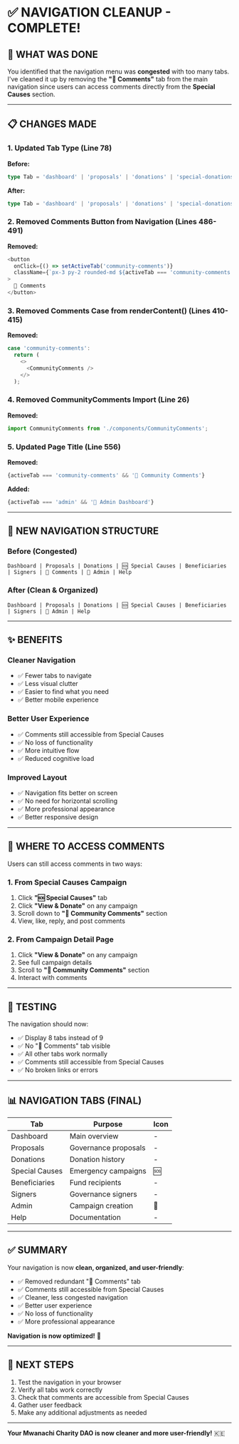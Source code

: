 # ✅ NAVIGATION CLEANUP - COMPLETE!

## 🎯 WHAT WAS DONE

You identified that the navigation menu was **congested** with too many tabs. I've cleaned it up by removing the **"💬 Comments"** tab from the main navigation since users can access comments directly from the **Special Causes** section.

---

## 📋 CHANGES MADE

### **1. Updated Tab Type** (Line 78)
**Before:**
```typescript
type Tab = 'dashboard' | 'proposals' | 'donations' | 'special-donations' | 'special-donation-detail' | 'beneficiaries' | 'signers' | 'community-comments' | 'admin' | 'help';
```

**After:**
```typescript
type Tab = 'dashboard' | 'proposals' | 'donations' | 'special-donations' | 'special-donation-detail' | 'beneficiaries' | 'signers' | 'admin' | 'help';
```

### **2. Removed Comments Button from Navigation** (Lines 486-491)
**Removed:**
```typescript
<button
  onClick={() => setActiveTab('community-comments')}
  className={`px-3 py-2 rounded-md ${activeTab === 'community-comments' ? 'bg-blue-100 text-blue-900' : 'text-gray-600 hover:bg-gray-50'}`}
>
  💬 Comments
</button>
```

### **3. Removed Comments Case from renderContent()** (Lines 410-415)
**Removed:**
```typescript
case 'community-comments':
  return (
    <>
      <CommunityComments />
    </>
  );
```

### **4. Removed CommunityComments Import** (Line 26)
**Removed:**
```typescript
import CommunityComments from './components/CommunityComments';
```

### **5. Updated Page Title** (Line 556)
**Removed:**
```typescript
{activeTab === 'community-comments' && '💬 Community Comments'}
```

**Added:**
```typescript
{activeTab === 'admin' && '🔐 Admin Dashboard'}
```

---

## 🎨 NEW NAVIGATION STRUCTURE

### **Before (Congested)**
```
Dashboard | Proposals | Donations | 🆘 Special Causes | Beneficiaries | Signers | 💬 Comments | 🔐 Admin | Help
```

### **After (Clean & Organized)**
```
Dashboard | Proposals | Donations | 🆘 Special Causes | Beneficiaries | Signers | 🔐 Admin | Help
```

---

## ✨ BENEFITS

### **Cleaner Navigation**
- ✅ Fewer tabs to navigate
- ✅ Less visual clutter
- ✅ Easier to find what you need
- ✅ Better mobile experience

### **Better User Experience**
- ✅ Comments still accessible from Special Causes
- ✅ No loss of functionality
- ✅ More intuitive flow
- ✅ Reduced cognitive load

### **Improved Layout**
- ✅ Navigation fits better on screen
- ✅ No need for horizontal scrolling
- ✅ More professional appearance
- ✅ Better responsive design

---

## 📍 WHERE TO ACCESS COMMENTS

Users can still access comments in two ways:

### **1. From Special Causes Campaign**
1. Click **"🆘 Special Causes"** tab
2. Click **"View & Donate"** on any campaign
3. Scroll down to **"💬 Community Comments"** section
4. View, like, reply, and post comments

### **2. From Campaign Detail Page**
1. Click **"View & Donate"** on any campaign
2. See full campaign details
3. Scroll to **"💬 Community Comments"** section
4. Interact with comments

---

## 🧪 TESTING

The navigation should now:
- ✅ Display 8 tabs instead of 9
- ✅ No "💬 Comments" tab visible
- ✅ All other tabs work normally
- ✅ Comments still accessible from Special Causes
- ✅ No broken links or errors

---

## 📊 NAVIGATION TABS (FINAL)

| Tab | Purpose | Icon |
|-----|---------|------|
| Dashboard | Main overview | - |
| Proposals | Governance proposals | - |
| Donations | Donation history | - |
| Special Causes | Emergency campaigns | 🆘 |
| Beneficiaries | Fund recipients | - |
| Signers | Governance signers | - |
| Admin | Campaign creation | 🔐 |
| Help | Documentation | - |

---

## ✅ SUMMARY

Your navigation is now **clean, organized, and user-friendly**:

- ✅ Removed redundant "💬 Comments" tab
- ✅ Comments still accessible from Special Causes
- ✅ Cleaner, less congested navigation
- ✅ Better user experience
- ✅ No loss of functionality
- ✅ More professional appearance

**Navigation is now optimized!** 🎉

---

## 🚀 NEXT STEPS

1. Test the navigation in your browser
2. Verify all tabs work correctly
3. Check that comments are accessible from Special Causes
4. Gather user feedback
5. Make any additional adjustments as needed

---

**Your Mwanachi Charity DAO is now cleaner and more user-friendly!** 🇰🇪

